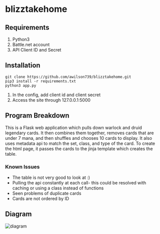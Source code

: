 # blizztakehome

## Requirements
1. Python3
1. Battle.net account
1. API Client ID and Secret 
## Installation
```
git clone https://github.com/awilson739/blizztakehome.git
pip3 install -r requirements.txt
python3 app.py
```
1. In the config, add client id and client secret  
1. Access the site through 127.0.0.1:5000
## Program Breakdown
This is a Flask web application which pulls down warlock and druid legendary cards. It then combines them together, removes cards that are under 7 mana, and then shuffles and chooses 10 cards to display. It also uses metadata api to match the set, class, and type of the card. To create the html page, it passes the cards to the jinja template which creates the table. 
### Known Issues
* The table is not very good to look at :)  
* Pulling the api constantly at each call- this could be resolved with caching or using a class instead of functions  
* Seen problems of duplicate cards  
* Cards are not ordered by ID  
## Diagram 
![diagram](https://lucid.app/publicSegments/view/94f15ee5-b118-4c35-86a1-2c052e08b70c/image.png)
